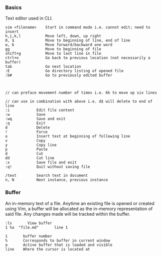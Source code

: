 ### Basics
Text editor used in CLI. 

```
vim <filename>    Start in command mode i.e. cannot edit; need to insert
h,j,k,l           Move left, down, up right
0, $              Move to beginning of line, end of line
w, b              Move forward/backward one word
gg                Move to beginning of file
shift+g           Move to last line in file
ctrl+o            Go back to previous location (not necessarily a buffer)
tab               Go next location
:E                Go directory listing of opened file
:b#               Go to previously edited buffer



// can preface movement number of times i.e. 6k to move up six lines

// can use in combination with above i.e. d$ will delete to end of line
:i            Edit file content
:w            Save
:wq           Save and exit
:q            Exit
d             Delete
!             Force
o             Insert text at beginning of following line
v             Copy   
y             Copy line
p             Paste
d             Cut
dd            Cut line
:x            Save file and exit
:q!           Quit without saving file

/text         Search text in document
n, N          Next instance, previous instance
```

### Buffer
An in-memory text of a file. Anytime an existing file is opened or created using Vim, a buffer will be allocated as the in-memory representation of said file. Any changes made will be tracked within the buffer. 
```
:ls       View buffer
1 %a  "file.md"       line 1

1       buffer number
%       Corresponds to buffer in current window
a       Active buffer that is loaded and visible
line    Where the cursor is located at
```
